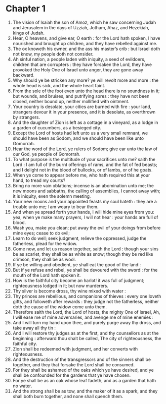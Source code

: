 # Chapter 1

1. The vision of Isaiah the son of Amoz, which he saw concerning Judah and Jerusalem in the days of Uzziah, Jotham, Ahaz, and Hezekiah, kings of Judah.
2. Hear, O heavens, and give ear, O earth : for the Lord hath spoken, I have nourished and brought up children, and they have rebelled against me.
3. The ox knoweth his owner, and the ass his master’s crib : but Israel doth not know, my people doth not consider.
4. Ah sinful nation, a people laden with iniquity, a seed of evildoers, children that are corrupters : they have forsaken the Lord, they have provoked the Holy One of Israel unto anger, they are gone away backward.
5. Why should ye be stricken any more? ye will revolt more and more : the whole head is sick, and the whole heart faint.
6. From the sole of the foot even unto the head there is no soundness in it; but wounds, and bruises, and putrifying sores : they have not been closed, neither bound up, neither mollified with ointment.
7. Your country is desolate, your cities are burned with fire : your land, strangers devour it in your presence, and it is desolate, as overthrown by strangers.
8. And the daughter of Zion is left as a cottage in a vineyard, as a lodge in a garden of cucumbers, as a besieged city.
9. Except the Lord of hosts had left unto us a very small remnant, we should have been as Sodom, and we should have been like unto Gomorrah.
10. Hear the word of the Lord, ye rulers of Sodom; give ear unto the law of our God, ye people of Gomorrah.
11. To what purpose is the multitude of your sacrifices unto me? saith the Lord : I am full of the burnt offerings of rams, and the fat of fed beasts; and I delight not in the blood of bullocks, or of lambs, or of he goats.
12. When ye come to appear before me, who hath required this at your hand, to tread my courts?
13. Bring no more vain oblations; incense is an abomination unto me; the new moons and sabbaths, the calling of assemblies, I cannot away with; it is iniquity, even the solemn meeting.
14. Your new moons and your appointed feasts my soul hateth : they are a trouble unto me; I am weary to bear them.
15. And when ye spread forth your hands, I will hide mine eyes from you: yea, when ye make many prayers, I will not hear : your hands are full of blood.
16. Wash you, make you clean; put away the evil of your doings from before mine eyes; cease to do evil;
17. Learn to do well; seek judgment, relieve the oppressed, judge the fatherless, plead for the widow.
18. Come now, and let us reason together, saith the Lord : though your sins be as scarlet, they shall be as white as snow; though they be red like crimson, they shall be as wool.
19. If ye be willing and obedient, ye shall eat the good of the land :
20. But if ye refuse and rebel, ye shall be devoured with the sword : for the mouth of the Lord hath spoken it.
21. How is the faithful city become an harlot! it was full of judgment; righteousness lodged in it; but now murderers.
22. Thy silver is become dross, thy wine mixed with water :
23. Thy princes are rebellious, and companions of thieves : every one loveth gifts, and followeth after rewards : they judge not the fatherless, neither doth the cause of the widow come unto them.
24. Therefore saith the Lord, the Lord of hosts, the mighty One of Israel, Ah, I will ease me of mine adversaries, and avenge me of mine enemies :
25. And I will turn my hand upon thee, and purely purge away thy dross, and take away all thy tin :
26. And I will restore thy judges as at the first, and thy counsellors as at the beginning : afterward thou shalt be called, The city of righteousness, the faithful city.
27. Zion shall be redeemed with judgment, and her converts with righteousness.
28. And the destruction of the transgressors and of the sinners shall be together, and they that forsake the Lord shall be consumed.
29. For they shall be ashamed of the oaks which ye have desired, and ye shall be confounded for the gardens that ye have chosen.
30. For ye shall be as an oak whose leaf fadeth, and as a garden that hath no water.
31. And the strong shall be as tow, and the maker of it as a spark, and they shall both burn together, and none shall quench them.

